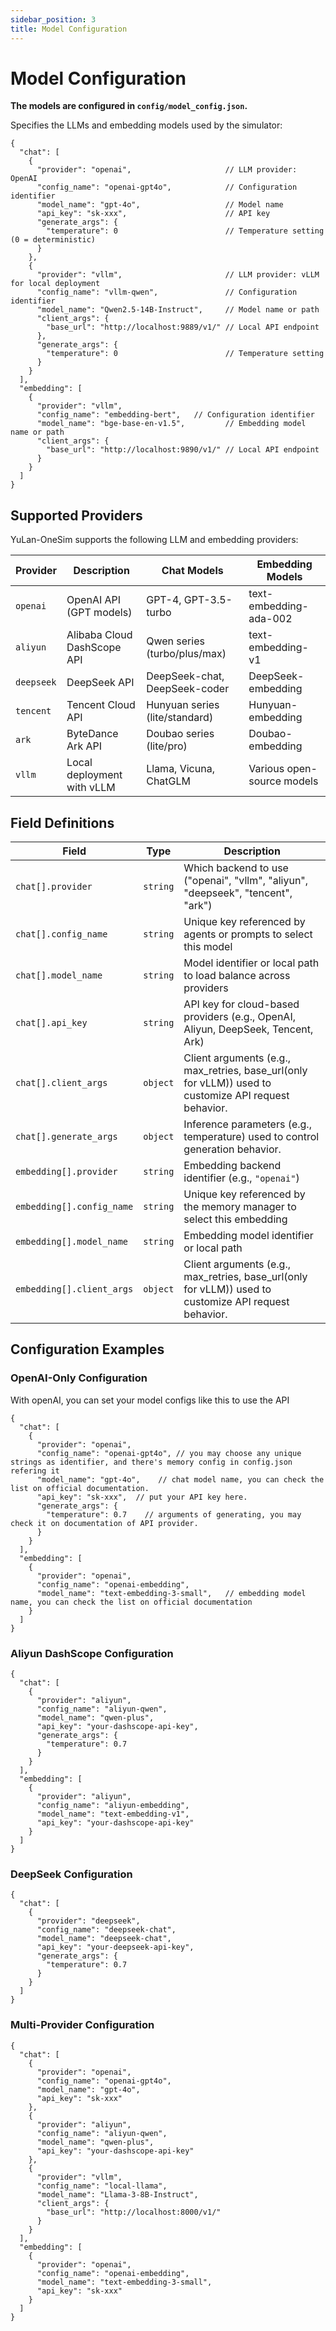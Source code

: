 ```yaml
---
sidebar_position: 3
title: Model Configuration
---
```


# Model Configuration 

**The models are configured in `config/model_config.json`.**

Specifies the LLMs and embedding models used by the simulator:

```jsonc
{
  "chat": [
    {
      "provider": "openai",                     // LLM provider: OpenAI
      "config_name": "openai-gpt4o",            // Configuration identifier
      "model_name": "gpt-4o",                   // Model name
      "api_key": "sk-xxx",                      // API key
      "generate_args": {
        "temperature": 0                        // Temperature setting (0 = deterministic)
      }
    },
    {
      "provider": "vllm",                       // LLM provider: vLLM for local deployment
      "config_name": "vllm-qwen",               // Configuration identifier
      "model_name": "Qwen2.5-14B-Instruct",     // Model name or path
      "client_args": {
        "base_url": "http://localhost:9889/v1/" // Local API endpoint
      },
      "generate_args": {
        "temperature": 0                        // Temperature setting
      }
    }
  ],
  "embedding": [
    {
      "provider": "vllm",
      "config_name": "embedding-bert",   // Configuration identifier
      "model_name": "bge-base-en-v1.5",         // Embedding model name or path
      "client_args": {
        "base_url": "http://localhost:9890/v1/" // Local API endpoint
      }
    }
  ]
}
```

## Supported Providers

YuLan-OneSim supports the following LLM and embedding providers:

| Provider   | Description                 | Chat Models                    | Embedding Models           |
| ---------- | --------------------------- | ------------------------------ | -------------------------- |
| `openai`   | OpenAI API (GPT models)     | GPT-4, GPT-3.5-turbo           | text-embedding-ada-002     |
| `aliyun`   | Alibaba Cloud DashScope API | Qwen series (turbo/plus/max)   | text-embedding-v1          |
| `deepseek` | DeepSeek API                | DeepSeek-chat, DeepSeek-coder  | DeepSeek-embedding         |
| `tencent`  | Tencent Cloud API           | Hunyuan series (lite/standard) | Hunyuan-embedding          |
| `ark`      | ByteDance Ark API           | Doubao series (lite/pro)       | Doubao-embedding           |
| `vllm`     | Local deployment with vLLM  | Llama, Vicuna, ChatGLM         | Various open-source models |

## Field Definitions

| Field                     | Type     | Description                                                         |
| ------------------------- | -------- | ------------------------------------------------------------------- |
| `chat[].provider`         | `string` | Which backend to use ("openai", "vllm", "aliyun", "deepseek", "tencent", "ark")                   |
| `chat[].config_name`      | `string` | Unique key referenced by agents or prompts to select this model     |
| `chat[].model_name`       | `string` | Model identifier or local path to load balance across providers                                     |
| `chat[].api_key`          | `string` | API key for cloud-based providers (e.g., OpenAI, Aliyun, DeepSeek, Tencent, Ark)                    |
| `chat[].client_args`      | `object` | Client arguments (e.g., max_retries, base_url(only for vLLM)) used to customize API request behavior.       |
| `chat[].generate_args`    | `object` | Inference parameters (e.g., temperature) used to control generation behavior.|
| `embedding[].provider`  | `string` | Embedding backend identifier (e.g., `"openai"`)           |
| `embedding[].config_name` | `string` | Unique key referenced by the memory manager to select this embedding |
| `embedding[].model_name`  | `string` | Embedding model identifier or local path                            |
| `embedding[].client_args` | `object` | Client arguments (e.g., max_retries, base_url(only for vLLM)) used to customize API request behavior. |

## Configuration Examples

### OpenAI-Only Configuration

With openAI, you can set your model configs like this to use the API

```jsonc
{
  "chat": [
    {
      "provider": "openai",               
      "config_name": "openai-gpt4o", // you may choose any unique strings as identifier, and there's memory config in config.json refering it  
      "model_name": "gpt-4o",    // chat model name, you can check the list on official documentation.         
      "api_key": "sk-xxx",  // put your API key here.              
      "generate_args": {
        "temperature": 0.7    // arguments of generating, you may check it on documentation of API provider.            
      }
    }
  ],
  "embedding": [
    {
      "provider": "openai",
      "config_name": "openai-embedding", 
      "model_name": "text-embedding-3-small",   // embedding model name, you can check the list on official documentation
    }
  ]
}
```

### Aliyun DashScope Configuration

```jsonc
{
  "chat": [
    {
      "provider": "aliyun",
      "config_name": "aliyun-qwen",
      "model_name": "qwen-plus",
      "api_key": "your-dashscope-api-key",
      "generate_args": {
        "temperature": 0.7
      }
    }
  ],
  "embedding": [
    {
      "provider": "aliyun",
      "config_name": "aliyun-embedding",
      "model_name": "text-embedding-v1",
      "api_key": "your-dashscope-api-key"
    }
  ]
}
```

### DeepSeek Configuration

```jsonc
{
  "chat": [
    {
      "provider": "deepseek",
      "config_name": "deepseek-chat",
      "model_name": "deepseek-chat",
      "api_key": "your-deepseek-api-key",
      "generate_args": {
        "temperature": 0.7
      }
    }
  ]
}
```

### Multi-Provider Configuration

```jsonc
{
  "chat": [
    {
      "provider": "openai",
      "config_name": "openai-gpt4o",
      "model_name": "gpt-4o",
      "api_key": "sk-xxx"
    },
    {
      "provider": "aliyun",
      "config_name": "aliyun-qwen",
      "model_name": "qwen-plus",
      "api_key": "your-dashscope-api-key"
    },
    {
      "provider": "vllm",
      "config_name": "local-llama",
      "model_name": "Llama-3-8B-Instruct",
      "client_args": {
        "base_url": "http://localhost:8000/v1/"
      }
    }
  ],
  "embedding": [
    {
      "provider": "openai",
      "config_name": "openai-embedding",
      "model_name": "text-embedding-3-small",
      "api_key": "sk-xxx"
    }
  ]
}
```
